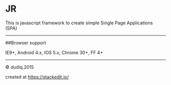 JR
=

This is javascript framework to create simple Single Page Applications (SPA)

----------

##Browser support

IE9+, Android 4.x, IOS 5.x, Chrome 30+, FF 4+

----------

© dudiq.2015

created at https://stackedit.io/